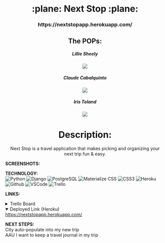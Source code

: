 <div align="center">
<h1>
:plane:  Next Stop  :plane:
</h1>

<h3>https://nextstopapp.herokuapp.com/</h3>

<h2>The POPs:</h2>

<h5>Lillie Sheely</h5>
<a href="https://www.linkedin.com/in/lillian-sheely/" target="_blank">
<img
  src="https://img.shields.io/badge/-@lilliansheely-blue?style=flat&logo=Linkedin&logoColor=white"/>
</a>

<h5>Claude Cabalquinto</h5>
<a href="https://www.linkedin.com/in/claudecabalquinto/" target="_blank">
<img
  src="https://img.shields.io/badge/-@claudecabalquinto-blue?style=flat&logo=Linkedin&logoColor=white"/>
</a>

<h5>Iris Toland</h5>
<a href="https://www.linkedin.com/in/iris-toland/" target="_blank">
<img
  src="https://img.shields.io/badge/-@iristoland-blue?style=flat&logo=Linkedin&logoColor=white"/>
</a>




<h1>Description:</h1>
<p>
Next Stop is a travel application that makes picking and organizing your next trip fun & easy.
</p>
</div>

**SCREENSHOTS:**<br>



**TECHNOLOGY:**<br>
![Python](https://img.shields.io/badge/-Python-05122A?style=flat&logo=python)
![Django](https://img.shields.io/badge/-Django-05122A?style=flat&logo=django)
![PostgreSQL](https://img.shields.io/badge/-PostgreSQL-05122A?style=flat&logo=postgresql)
![Materialize CSS](https://img.shields.io/badge/-Materialize_CSS-05122A?style=flat&logo=materialdesign)
![CSS3](https://img.shields.io/badge/-CSS-333?style=flat&logo=css3)
![Heroku](https://img.shields.io/badge/-Heroku-333?style=flat&logo=heroku)
![Github](https://img.shields.io/badge/-GitHub-333?style=flat&logo=github)
![VSCode](https://img.shields.io/badge/-VS_Code-333?style=flat&logo=visualstudio)
![Trello](https://img.shields.io/badge/-Trello-05122A?style=flat&logo=trello)

**LINKS:**<br>
<details>
 <summary>Trello Board</summary>
  <a href="https://trello.com/b/RK4imob0/project-3-board"
    >https://trello.com/b/RK4imob0/project-3-board</a
  >
</details>

<details open>
  <summary>Deployed Link (Heroku)</summary>
  <a href="https://nextstopapp.herokuapp.com/"
    >https://nextstopapp.herokuapp.com/</a
  >
</details>

**NEXT STEPS:**<br>
City auto-populate into my new trip<br>
AAU I want to keep a travel journal in my trip<br>